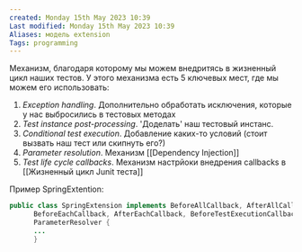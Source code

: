 ```yaml
---
created: Monday 15th May 2023 10:39
Last modified: Monday 15th May 2023 10:39
Aliases: модель extension
Tags: programming
---
```


 Механизм, благодаря которому мы можем внедритясь в жизненный цикл наших тестов. У этого механизма есть 5 ключевых мест, где мы можем его использовать:
 1. *Exception handling*. Дополнительно обработать исключения, которые у нас выбросились в тестовых методах
 2. *Test instance post-processing*. 'Доделать' наш тестовый инстанс.
 3. *Conditional test execution*. Добавление каких-то условий (стоит вызвать наш тест или скипнуть его?)
 4. *Parameter resolution*. Механизм [[Dependency Injection]]
 5. *Test life cycle callbacks*. Механизм настрйоки внедрения callbacks в [[Жизненный цикл Junit теста]]

Пример SpringExtention:
```java
public class SpringExtension implements BeforeAllCallback, AfterAllCallback, TestInstancePostProcessor,  
      BeforeEachCallback, AfterEachCallback, BeforeTestExecutionCallback, AfterTestExecutionCallback,  
      ParameterResolver {
      ...
      }
```
